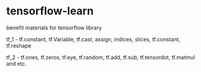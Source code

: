 # tensorflow-learn
benefit materials for tensorflow library

tf_1 - tf.constant, tf.Variable, tf.cast, assign, indices, slices, tf.constant, tf.reshape

tf_2 - tf.ones, tf.zeros, tf.eye, tf.random, tf.add, tf.sub, tf.tensordot, tf.matmul and etc.
